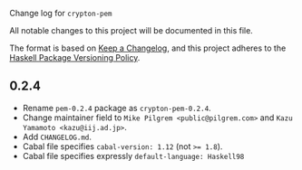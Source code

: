 Change log for `crypton-pem`

All notable changes to this project will be documented in this file.

The format is based on [Keep a Changelog](https://keepachangelog.com/en/1.0.0/),
and this project adheres to the
[Haskell Package Versioning Policy](https://pvp.haskell.org/).

## 0.2.4

* Rename `pem-0.2.4` package as `crypton-pem-0.2.4`.
* Change maintainer field to `Mike Pilgrem <public@pilgrem.com>` and
  `Kazu Yamamoto <kazu@iij.ad.jp>`.
* Add `CHANGELOG.md`.
* Cabal file specifies `cabal-version: 1.12` (not `>= 1.8`).
* Cabal file specifies expressly `default-language: Haskell98`
